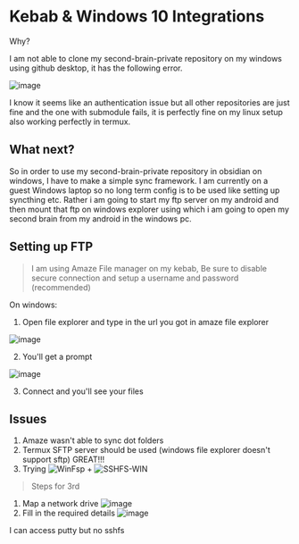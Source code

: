 # Kebab & Windows 10 Integrations

Why? 

I am not able to clone my second-brain-private repository on my windows using github desktop, it has the following error.

![image](https://github.com/rohanbatrain/Developement-Setup/assets/116573125/2044f19f-7591-4a46-be21-07a1c61af378)

I know it seems like an authentication issue but all other repositories are just fine and the one with submodule fails, it is perfectly fine on my linux setup also working perfectly in termux.


## What next? 

So in order to use my second-brain-private repository in obsidian on windows, I have to make a simple sync framework. I am currently on a guest Windows laptop so no long term config is to be used like setting up syncthing etc. Rather i am going to start my ftp server on my android and then mount that ftp on windows explorer using which i am going to open my second brain from my android in the windows pc.

## Setting up FTP 

> I am using Amaze File manager on my kebab, Be sure to disable secure connection and setup a username and password (recommended)

On windows:

1. Open file explorer and type in the url you got in amaze file explorer

![image](https://github.com/rohanbatrain/Developement-Setup/assets/116573125/1c6c1a58-7a79-4ec3-a9af-8e0dedc2d4b7)


2. You'll get a prompt 

![image](https://github.com/rohanbatrain/Developement-Setup/assets/116573125/8d6d64fa-2fb8-4cd6-a0d2-dfff880c4720)

3. Connect and you'll see your files


## Issues

1. Amaze wasn't able to sync dot folders
2. Termux SFTP server should be used (windows file explorer doesn't support sftp) GREAT!!!
3. Trying ![WinFsp](https://github.com/winfsp/winfsp) + ![SSHFS-WIN](https://github.com/winfsp/sshfs-win)

> Steps for 3rd 
1. Map a network drive
![image](https://github.com/rohanbatrain/Developement-Setup/assets/116573125/e610248b-5548-4115-9605-edb05b8ec912)
2. Fill in the required details
![image](https://github.com/rohanbatrain/Developement-Setup/assets/116573125/2fbff1e5-aed2-4c91-8135-011edea19518)

I can access putty but no sshfs






